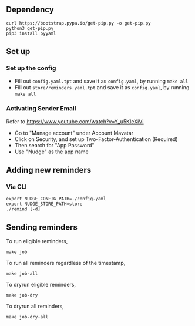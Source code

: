 
## Dependency

```
curl https://bootstrap.pypa.io/get-pip.py -o get-pip.py
python3 get-pip.py
pip3 install pyyaml
```

## Set up

### Set up the config

- Fill out `config.yaml.tpt` and save it as `config.yaml`, by running `make all`
- Fill out `store/reminders.yaml.tpt` and save it as `config.yaml`, by running `make all`

### Activating Sender Email

Refer to https://www.youtube.com/watch?v=Y_u5KIeXiVI

- Go to "Manage account" under Account Mavatar
- Click on Security, and set up Two-Factor-Authentication (Required)
- Then search for "App Password"
- Use "Nudge" as the app name

## Adding new reminders

### Via CLI

```
export NUDGE_CONFIG_PATH=./config.yaml
export NUDGE_STORE_PATH=store
./remind [-d]
```

## Sending reminders

To run eligible reminders,
```
make job
```

To run all reminders regardless of the timestamp,
```
make job-all
```

To dryrun eligible reminders,
```
make job-dry
```

To dryrun all reminders,
```
make job-dry-all
```
